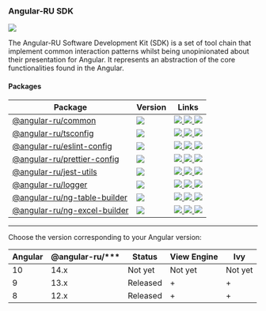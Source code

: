 ### Angular-RU SDK

![](https://travis-ci.org/Angular-RU/angular-ru-sdk.svg?branch=master)

The Angular-RU Software Development Kit (SDK) is a set of tool chain that implement common interaction patterns whilst
being unopinionated about their presentation for Angular. It represents an abstraction of the core functionalities found
in the Angular.

#### Packages

<table>
<thead>
  <tr>
    <th><b>Package</b></th>
    <th><b>Version</b></th>
    <th><b>Links</b></th>
  </tr>
</thead>
<tbody>
<tr>
    <td>
        <a href="https://npmjs.com/package/@angular-ru/common">
            @angular-ru/common
        </a>
    </td>
    <td>
        <img src="https://img.shields.io/npm/v/%40angular-ru%2Fcommon/latest.svg">
    </td>
    <td>
        <a href="https://npmjs.com/package/@angular-ru/common">
            <img src="https://img.shields.io/npm/dm/@angular-ru/common">
        </a>
        <a href="packages/common/README.md">
            <img src="https://img.shields.io/badge/README--green.svg">
        </a>
        <a href="packages/common/CHANGELOG.md">
            <img src="https://img.shields.io/badge/CHANGELOG--green.svg">
        </a>
    </td>
  </tr>
  <tr>
    <td>
        <a href="https://npmjs.com/package/@angular-ru/tsconfig">
            @angular-ru/tsconfig
        </a>
    </td>
    <td>
        <img src="https://img.shields.io/npm/v/%40angular-ru%2Ftsconfig/latest.svg">
    </td>
    <td>
        <a href="https://npmjs.com/package/@angular-ru/tsconfig">
            <img src="https://img.shields.io/npm/dm/@angular-ru/tsconfig">
        </a>
        <a href="packages/tsconfig/README.md">
            <img src="https://img.shields.io/badge/README--green.svg">
        </a>
        <a href="packages/tsconfig/CHANGELOG.md">
            <img src="https://img.shields.io/badge/CHANGELOG--green.svg">
        </a>
    </td>
  </tr>
  <tr>
    <td>
        <a href="https://npmjs.com/package/@angular-ru/eslint-config">
            @angular-ru/eslint-config
        </a>
    </td>
    <td>
        <img src="https://img.shields.io/npm/v/%40angular-ru%2Feslint-config/latest.svg">
    </td>
    <td>
        <a href="https://npmjs.com/package/@angular-ru/eslint-config">
            <img src="https://img.shields.io/npm/dm/@angular-ru/jest-utils">
        </a>
        <a href="packages/eslint-config/README.md">
            <img src="https://img.shields.io/badge/README--green.svg">
        </a>
        <a href="packages/eslint-config/CHANGELOG.md">
            <img src="https://img.shields.io/badge/CHANGELOG--green.svg">
        </a>
    </td>
  </tr>
  <tr>
    <td>
        <a href="https://npmjs.com/package/@angular-ru/prettier-config">
            @angular-ru/prettier-config
        </a>
    </td>
    <td>
        <img src="https://img.shields.io/npm/v/%40angular-ru%2Fprettier-config/latest.svg">
    </td>
    <td>
        <a href="https://npmjs.com/package/@angular-ru/prettier-config">
            <img src="https://img.shields.io/npm/dm/@angular-ru/prettier-config">
        </a>
        <a href="packages/prettier-config/README.md">
            <img src="https://img.shields.io/badge/README--green.svg">
        </a>
        <a href="packages/prettier-config/CHANGELOG.md">
            <img src="https://img.shields.io/badge/CHANGELOG--green.svg">
        </a>
    </td>
  </tr>
  <tr>
    <td>
        <a href="https://npmjs.com/package/@angular-ru/jest-utils">
            @angular-ru/jest-utils
        </a>
    </td>
    <td>
        <img src="https://img.shields.io/npm/v/%40angular-ru%2Fjest-utils/latest.svg">
    </td>
    <td>
        <a href="https://npmjs.com/package/@angular-ru/jest-utils">
            <img src="https://img.shields.io/npm/dm/@angular-ru/jest-utils">
        </a>
        <a href="packages/jest-utils/README.md">
            <img src="https://img.shields.io/badge/README--green.svg">
        </a>
        <a href="packages/jest-utils/CHANGELOG.md">
            <img src="https://img.shields.io/badge/CHANGELOG--green.svg">
        </a>
    </td>
  </tr>
  <tr>
      <td>
          <a href="https://npmjs.com/package/@angular-ru/logger">
              @angular-ru/logger
          </a>
      </td>
      <td>
          <img src="https://img.shields.io/npm/v/%40angular-ru%2Flogger/latest.svg">
      </td>
      <td>
          <a href="https://npmjs.com/package/@angular-ru/logger">
              <img src="https://img.shields.io/npm/dm/@angular-ru/logger">
          </a>
          <a href="packages/logger/README.md">
              <img src="https://img.shields.io/badge/README--green.svg">
          </a>
          <a href="packages/logger/CHANGELOG.md">
              <img src="https://img.shields.io/badge/CHANGELOG--green.svg">
          </a>
      </td>
    </tr>
    <tr>
      <td>
          <a href="https://npmjs.com/package/@angular-ru/ng-table-builder">
              @angular-ru/ng-table-builder
          </a>
      </td>
      <td>
          <img src="https://img.shields.io/npm/v/%40angular-ru%2Fng-table-builder/latest.svg">
      </td>
      <td>
          <a href="https://npmjs.com/package/@angular-ru/ng-table-builder">
              <img src="https://img.shields.io/npm/dm/@angular-ru/ng-table-builder">
          </a>
          <a href="packages/ng-table-builder/README.md">
              <img src="https://img.shields.io/badge/README--green.svg">
          </a>
          <a href="packages/ng-table-builder/CHANGELOG.md">
              <img src="https://img.shields.io/badge/CHANGELOG--green.svg">
          </a>
      </td>
    </tr>
    <tr>
      <td>
          <a href="https://npmjs.com/package/@angular-ru/ng-excel-builder">
              @angular-ru/ng-excel-builder
          </a>
      </td>
      <td>
          <img src="https://img.shields.io/npm/v/%40angular-ru%2Fng-excel-builder/latest.svg">
      </td>
      <td>
          <a href="https://npmjs.com/package/@angular-ru/ng-excel-builder">
              <img src="https://img.shields.io/npm/dm/@angular-ru/ng-excel-builder">
          </a>
          <a href="packages/ng-excel-builder/README.md">
              <img src="https://img.shields.io/badge/README--green.svg">
          </a>
          <a href="packages/ng-excel-builder/CHANGELOG.md">
              <img src="https://img.shields.io/badge/CHANGELOG--green.svg">
          </a>
      </td>
    </tr>
</tbody>
</table>

---

Choose the version corresponding to your Angular version:

| Angular | @angular-ru/\*\*\* | Status   | View Engine | Ivy     |
| ------- | ------------------ | -------- | ----------- | ------- |
| 10      | 14.x               | Not yet  | Not yet     | Not yet |
| 9       | 13.x               | Released | +           | +       |
| 8       | 12.x               | Released | +           | +       |
